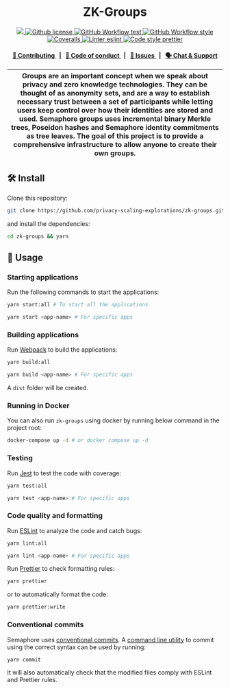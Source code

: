 <p align="center">
    <h1 align="center">
      ZK-Groups
    </h1>
</p>

<p align="center">
    <a href="https://github.com/privacy-scaling-explorations" target="_blank">
        <img src="https://img.shields.io/badge/project-ZKGroups-blue.svg?style=flat-square">
    </a>
    <a href="https://github.com/privacy-scaling-explorations/zk-groups/blob/main/LICENSE">
        <img alt="Github license" src="https://img.shields.io/github/license/privacy-scaling-explorations/zk-groups.svg?style=flat-square">
    </a>
    <a href="https://github.com/privacy-scaling-explorations/zk-groups/actions?query=workflow%3Atest">
        <img alt="GitHub Workflow test" src="https://img.shields.io/github/actions/workflow/status/privacy-scaling-explorations/zk-groups/test.yml?branch=main&label=test&style=flat-square&logo=github">
    </a>
    <a href="https://github.com/privacy-scaling-explorations/zk-groups/actions?query=workflow%3Astyle">
        <img alt="GitHub Workflow style" src="https://img.shields.io/github/actions/workflow/status/privacy-scaling-explorations/zk-groups/style.yml?branch=main&label=style&style=flat-square&logo=github">
    </a>
    <a href="https://coveralls.io/github/privacy-scaling-explorations/zk-groups">
        <img alt="Coveralls" src="https://img.shields.io/coveralls/github/privacy-scaling-explorations/zk-groups?label=coverage (ts)&style=flat-square&logo=coveralls">
    </a>
    <a href="https://eslint.org/">
        <img alt="Linter eslint" src="https://img.shields.io/badge/linter-eslint-8080f2?style=flat-square&logo=eslint">
    </a>
    <a href="https://prettier.io/">
        <img alt="Code style prettier" src="https://img.shields.io/badge/code%20style-prettier-f8bc45?style=flat-square&logo=prettier">
    </a>

</p>

<div align="center">
    <h4>
        <a href="/CONTRIBUTING.md">
            👥 Contributing
        </a>
        <span>&nbsp;&nbsp;|&nbsp;&nbsp;</span>
        <a href="/CODE_OF_CONDUCT.md">
            🤝 Code of conduct
        </a>
        <span>&nbsp;&nbsp;|&nbsp;&nbsp;</span>
        <a href="https://github.com/privacy-scaling-explorations/zk-groups/contribute">
            🔎 Issues
        </a>
        <span>&nbsp;&nbsp;|&nbsp;&nbsp;</span>
        <a href="https://discord.gg/sF5CT5rzrR">
            🗣️ Chat &amp; Support
        </a>
    </h4>
</div>

| Groups are an important concept when we speak about privacy and zero knowledge technologies. They can be thought of as anonymity sets, and are a way to establish necessary trust between a set of participants while letting users keep control over how their identities are stored and used. Semaphore groups uses incremental binary Merkle trees, Poseidon hashes and Semaphore identity commitments as tree leaves. The goal of this project is to provide a comprehensive infrastructure to allow anyone to create their own groups. |
| ------------------------------------------------------------------------------------------------------------------------------------------------------------------------------------------------------------------------------------------------------------------------------------------------------------------------------------------------------------------------------------------------------------------------------------------------------------------------------------------------------------------------------------------- |

## 🛠 Install

Clone this repository:

```bash
git clone https://github.com/privacy-scaling-explorations/zk-groups.git
```

and install the dependencies:

```bash
cd zk-groups && yarn
```

## 📜 Usage

### Starting applications

Run the following commands to start the applications:

```bash
yarn start:all # To start all the applications
```

```bash
yarn start <app-name> # For specific apps
```

### Building applications

Run [Webpack](https://webpack.js.org/) to build the applications:

```bash
yarn build:all
```

```bash
yarn build <app-name> # For specific apps
```

A `dist` folder will be created.

### Running in Docker

You can also run `zk-groups` using docker by running below command in the project root:

```sh
docker-compose up -d # or docker compose up -d
```

### Testing

Run [Jest](https://jestjs.io/) to test the code with coverage:

```bash
yarn test:all
```

```bash
yarn test <app-name> # For specific apps
```

### Code quality and formatting

Run [ESLint](https://eslint.org/) to analyze the code and catch bugs:

```bash
yarn lint:all
```

```bash
yarn lint <app-name> # For specific apps
```

Run [Prettier](https://prettier.io/) to check formatting rules:

```bash
yarn prettier
```

or to automatically format the code:

```bash
yarn prettier:write
```

### Conventional commits

Semaphore uses [conventional commits](https://www.conventionalcommits.org/en/v1.0.0/). A [command line utility](https://github.com/commitizen/cz-cli) to commit using the correct syntax can be used by running:

```bash
yarn commit
```

It will also automatically check that the modified files comply with ESLint and Prettier rules.
